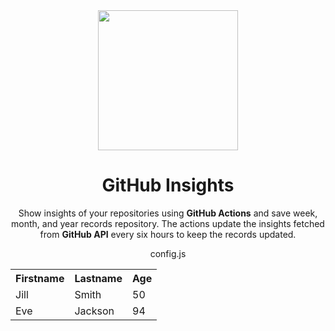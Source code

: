 <div align="center">
  <img src="https://raw.githubusercontent.com/create-go-app/cli/master/.github/images/cgapp_logo%402x.png" width="224px"/>
  <h1>GitHub Insights</h1>
</div>
<div align="center">
  <p>Show insights of your repositories using <strong>GitHub Actions</strong> and save week, month, and year records repository. The actions update the insights fetched from
     <strong>GitHub API</strong> every six hours to keep the records updated.</p>
  <p>config.js</p>
</div>
<table>
  <tr>
    <th>Firstname</th>
    <th>Lastname</th>
    <th>Age</th>
  </tr>
  <tr>
    <td>Jill</td>
    <td>Smith</td>
    <td>50</td>
  </tr>
  <tr>
    <td>Eve</td>
    <td>Jackson</td>
    <td>94</td>
  </tr>
</table>

